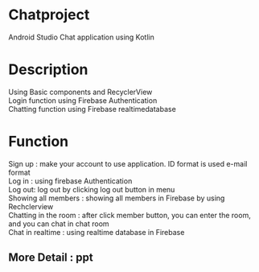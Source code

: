 # Chatproject
Android Studio Chat application using Kotlin


# Description 
Using Basic components and RecyclerView<br>
Login function using Firebase Authentication <br>
Chatting function using Firebase realtimedatabase <br>


# Function
Sign up : make your account to use application. ID format is used e-mail format<br>
Log in : using firebase Authentication<br>
Log out: log out by clicking log out button in menu<br>
Showing all members : showing all members in Firebase by using Rechclerview<br>
Chatting in the room : after click member button, you can enter the room, and you can chat in chat room<br>
Chat in realtime : using realtime database in Firebase

## More Detail : ppt
